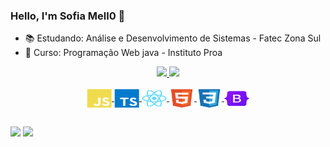 ### Hello, I'm Sofia Mell0 👋

- 📚 Estudando: Análise e Desenvolvimento de Sistemas - Fatec Zona Sul
- 🔭 Curso: Programação Web java - Instituto Proa 

<div align="center">
  <a href="https://github.com/sofiamell0">
  <img height="180em" src="https://github-readme-stats.vercel.app/api?username=sofiamell0&show_icons=true&theme=midnight-purple&include_all_commits=true&count_private=true"/>
  <img height="180em" src="https://github-readme-stats.vercel.app/api/top-langs/?username=sofiamell0&layout=compact&langs_count=7&theme=midnight-purple"/>
</div>
<div align="center"><br>
  <img align="center" alt="Sofia-Js" height="30" width="40" src="https://raw.githubusercontent.com/devicons/devicon/master/icons/javascript/javascript-plain.svg">
  <img align="center" alt="Sofia-Ts" height="30" width="40" src="https://raw.githubusercontent.com/devicons/devicon/master/icons/typescript/typescript-plain.svg">
  <img align="center" alt="Sofia-React" height="30" width="40" src="https://raw.githubusercontent.com/devicons/devicon/master/icons/react/react-original.svg">
  <img align="center" alt="Sofia-HTML" height="30" width="40" src="https://raw.githubusercontent.com/devicons/devicon/master/icons/html5/html5-original.svg">
  <img align="center" alt="Sofia-CSS" height="30" width="40" src="https://raw.githubusercontent.com/devicons/devicon/master/icons/css3/css3-original.svg">
  <img align="center" alt="Sofia-CSS" height="30" width="40" src="https://raw.githubusercontent.com/devicons/devicon/master/icons/bootstrap/bootstrap-original.svg">
</div>
  
  ##
 
<div aling="center"> 
  <a href = "mailto:sofiademello372@gmail.com"><img src="https://img.shields.io/badge/-Gmail-%23333?style=for-the-badge&logo=gmail&logoColor=white" target="_blank"></a>
  <a href="https://www.linkedin.com/in/sofiamello/" target="_blank"><img src="https://img.shields.io/badge/-LinkedIn-%230077B5?style=for-the-badge&logo=linkedin&logoColor=white" target="_blank"></a> 
